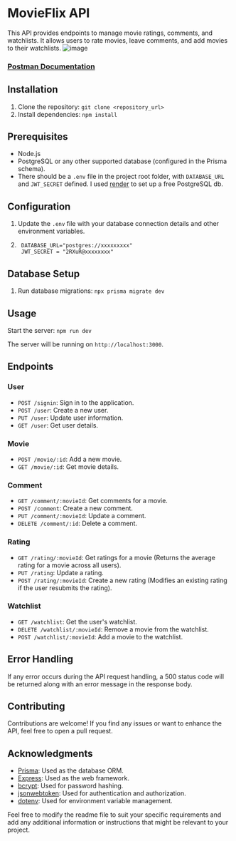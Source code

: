 # MovieFlix API

This API provides endpoints to manage movie ratings, comments, and watchlists. It allows users to rate movies, leave comments, and add movies to their watchlists.
![image](https://github.com/zorgonide/movieflix-node/assets/48021258/a0103202-31b7-4511-88c2-fa33e3a9d85a)

### [Postman Documentation](https://documenter.getpostman.com/view/11815460/2s93zH2K7A)

## Installation

1. Clone the repository: `git clone <repository_url>`
2. Install dependencies: `npm install`

## Prerequisites

- Node.js
- PostgreSQL or any other supported database (configured in the Prisma schema).
- There should be a `.env` file in the project root folder, with `DATABASE_URL` and `JWT_SECRET` defined. I used [render](https://render.com/) to set up a free PostgreSQL db.

## Configuration

1. Update the `.env` file with your database connection details and other environment variables.
2.  ```
     DATABASE_URL="postgres://xxxxxxxxx"  
     JWT_SECRET = "2RXuR@xxxxxxxx"
    ```

## Database Setup

1. Run database migrations: `npx prisma migrate dev`

## Usage

Start the server: `npm run dev`

The server will be running on `http://localhost:3000`.

## Endpoints

### User

- `POST /signin`: Sign in to the application.
- `POST /user`: Create a new user.
- `PUT /user`: Update user information.
- `GET /user`: Get user details.

### Movie

- `POST /movie/:id`: Add a new movie.
- `GET /movie/:id`: Get movie details.

### Comment

- `GET /comment/:movieId`: Get comments for a movie.
- `POST /comment`: Create a new comment.
- `PUT /comment/:movieId`: Update a comment.
- `DELETE /comment/:id`: Delete a comment.

### Rating

- `GET /rating/:movieId`: Get ratings for a movie (Returns the average rating for a movie across all users).
- `PUT /rating`: Update a rating.
- `POST /rating/:movieId`: Create a new rating (Modifies an existing rating if the user resubmits the rating).

### Watchlist

- `GET /watchlist`: Get the user's watchlist.
- `DELETE /watchlist/:movieId`: Remove a movie from the watchlist.
- `POST /watchlist/:movieId`: Add a movie to the watchlist.

## Error Handling

If any error occurs during the API request handling, a 500 status code will be returned along with an error message in the response body.

## Contributing

Contributions are welcome! If you find any issues or want to enhance the API, feel free to open a pull request.


## Acknowledgments

- [Prisma](https://www.prisma.io/): Used as the database ORM.
- [Express](https://expressjs.com/): Used as the web framework.
- [bcrypt](https://www.npmjs.com/package/bcrypt): Used for password hashing.
- [jsonwebtoken](https://www.npmjs.com/package/jsonwebtoken): Used for authentication and authorization.
- [dotenv](https://www.npmjs.com/package/dotenv): Used for environment variable management.

Feel free to modify the readme file to suit your specific requirements and add any additional information or instructions that might be relevant to your project.
